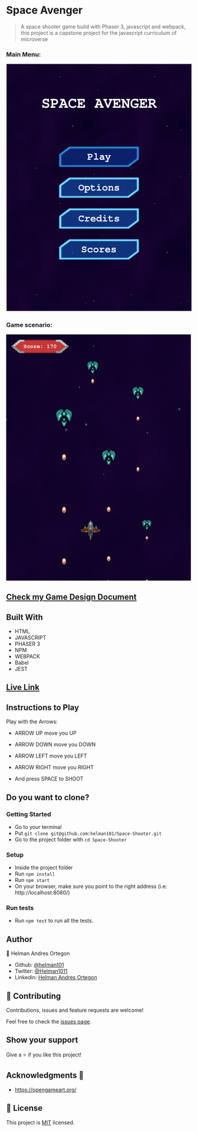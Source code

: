 # Space Avenger

>  A space shooter game build with Phaser 3, javascript and webpack, this project is a capstone project for the javascript curriculum of microverse

### Main Menu:
![screenshot](./src/assets/menu.PNG)

### Game scenario:
![screenshot](./src/assets/game.PNG)


## [Check my Game Design Document]()

## Built With

- HTML 
- JAVASCRIPT
- PHASER 3
- NPM
- WEBPACK
- Babel
- JEST

## [Live Link]()

## Instructions to Play


  Play with the Arrows:

  - ARROW UP move you UP
  - ARROW DOWN move you DOWN
  - ARROW LEFT move you LEFT
  - ARROW RIGHT move you RIGHT

  - And press SPACE to SHOOT


## Do you want to clone?

### Getting Started

- Go to your terminal
- Put `git clone git@github.com:helman101/Space-Shooter.git`
- Go to the project folder with `cd Space-Shooter`

### Setup

- Inside the project folder
- Run `npm install`
- Run `npm start`
- On your browser, make sure you point to the right address (i.e: http://localhost:8080/)

### Run tests

- Run ```npm test``` to run all the tests.

## Author

👤 Helman Andres Ortegon
- Github: [@helman101](https://github.com/helman101) 
- Twitter: [@Helman1011](https://twitter.com/helman1011) 
- Linkedin: [Helman Andres Ortegon](https://www.linkedin.com/in/helman101/) 

## 🤝 Contributing

Contributions, issues and feature requests are welcome!

Feel free to check the [issues page](https://github.com/helman101/Space-Shooter/issues).

## Show your support

Give a ⭐️ if you like this project!

## Acknowledgments 🚀

- https://opengameart.org/

## 📝 License

This project is [MIT](LICENSE) licensed.
